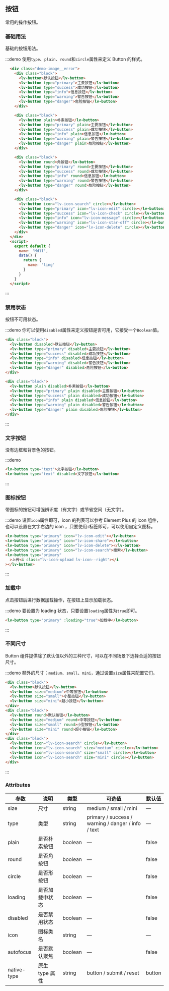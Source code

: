 ## 按钮

常用的操作按钮。

### 基础用法

基础的按钮用法。

:::demo 使用`type`、`plain`、`round`和`circle`属性来定义 Button 的样式。
```html
  <div class="demo-image__error">
    <div class="block">
      <lv-button>默认按钮</lv-button>
      <lv-button type="primary">主要按钮</lv-button>
      <lv-button type="success">成功按钮</lv-button>
      <lv-button type="info">信息按钮</lv-button>
      <lv-button type="warning">警告按钮</lv-button>
      <lv-button type="danger">危险按钮</lv-button>
    </div>

    <div class="block">
      <lv-button plain>朴素按钮</lv-button>
      <lv-button type="primary" plain>主要按钮</lv-button>
      <lv-button type="success" plain>成功按钮</lv-button>
      <lv-button type="info" plain>信息按钮</lv-button>
      <lv-button type="warning" plain>警告按钮</lv-button>
      <lv-button type="danger" plain>危险按钮</lv-button>
    </div>

    <div class="block">
      <lv-button round>角按钮</lv-button>
      <lv-button type="primary" round>主要按钮</lv-button>
      <lv-button type="success" round>成功按钮</lv-button>
      <lv-button type="info" round>信息按钮</lv-button>
      <lv-button type="warning" round>警告按钮</lv-button>
      <lv-button type="danger" round>危险按钮</lv-button>
    </div>

    <div class="block">
      <lv-button icon="lv-icon-search" circle></lv-button>
      <lv-button type="primary" icon="lv-icon-edit" circle></lv-button>
      <lv-button type="success" icon="lv-icon-check" circle></lv-button>
      <lv-button type="info" icon="lv-icon-message" circle></lv-button>
      <lv-button type="warning" icon="lv-icon-star-off" circle></lv-button>
      <lv-button type="danger" icon="lv-icon-delete" circle></lv-button>
    </div>
  </div>
  <script>
    export default {
      name: 'Md11',
      data() {
        return {
          name: 'ling'
        }
      }
    }
  </script>
```
:::

### 禁用状态

按钮不可用状态。

:::demo 你可以使用`disabled`属性来定义按钮是否可用，它接受一个`Boolean`值。

```html
<div class="block">
  <lv-button disabled>默认按钮</lv-button>
  <lv-button type="primary" disabled>主要按钮</lv-button>
  <lv-button type="success" disabled>成功按钮</lv-button>
  <lv-button type="info" disabled>信息按钮</lv-button>
  <lv-button type="warning" disabled>警告按钮</lv-button>
  <lv-button type="danger" disabled>危险按钮</lv-button>
</div>

<div class="block">
  <lv-button plain disabled>朴素按钮</lv-button>
  <lv-button type="primary" plain disabled>主要按钮</lv-button>
  <lv-button type="success" plain disabled>成功按钮</lv-button>
  <lv-button type="info" plain disabled>信息按钮</lv-button>
  <lv-button type="warning" plain disabled>警告按钮</lv-button>
  <lv-button type="danger" plain disabled>危险按钮</lv-button>
</div>
```

:::

### 文字按钮

没有边框和背景色的按钮。

:::demo

```html
<lv-button type="text">文字按钮</lv-button>
<lv-button type="text" disabled>文字按钮</lv-button>
```

:::

### 图标按钮

带图标的按钮可增强辨识度（有文字）或节省空间（无文字）。

:::demo 设置`icon`属性即可，icon 的列表可以参考 Element Plus 的 icon 组件，也可以设置在文字右边的 icon ，只要使用`i`标签即可，可以使用自定义图标。

```html
<lv-button type="primary" icon="lv-icon-edit"></lv-button>
<lv-button type="primary" icon="lv-icon-share"></lv-button>
<lv-button type="primary" icon="lv-icon-delete"></lv-button>
<lv-button type="primary" icon="lv-icon-search">搜索</lv-button>
<lv-button type="primary"
  >上传<i class="lv-icon-upload lv-icon--right"></i
></lv-button>
```

:::

### 加载中

点击按钮后进行数据加载操作，在按钮上显示加载状态。

:::demo 要设置为 loading 状态，只要设置`loading`属性为`true`即可。

```html
<lv-button type="primary" :loading="true">加载中</lv-button>
```

:::

### 不同尺寸

Button 组件提供除了默认值以外的三种尺寸，可以在不同场景下选择合适的按钮尺寸。

:::demo 额外的尺寸：`medium`、`small`、`mini`，通过设置`size`属性来配置它们。

```html
<div class="block">
  <lv-button>默认按钮</lv-button>
  <lv-button size="medium">中等按钮</lv-button>
  <lv-button size="small">小型按钮</lv-button>
  <lv-button size="mini">超小按钮</lv-button>
</div>
<div class="block">
  <lv-button round>默认按钮</lv-button>
  <lv-button size="medium" round>中等按钮</lv-button>
  <lv-button size="small" round>小型按钮</lv-button>
  <lv-button size="mini" round>超小按钮</lv-button>
</div>
<div class="block">
  <lv-button icon="lv-icon-search" circle></lv-button>
  <lv-button icon="lv-icon-search" size="medium" circle></lv-button>
  <lv-button icon="lv-icon-search" size="small" circle></lv-button>
  <lv-button icon="lv-icon-search" size="mini" circle></lv-button>
</div>
```

:::

### Attributes

| 参数        | 说明           | 类型    | 可选值                                             | 默认值 |
| ----------- | -------------- | ------- | -------------------------------------------------- | ------ |
| size        | 尺寸           | string  | medium / small / mini                              | —      |
| type        | 类型           | string  | primary / success / warning / danger / info / text | —      |
| plain       | 是否朴素按钮   | boolean | —                                                  | false  |
| round       | 是否角按钮   | boolean | —                                                  | false  |
| circle      | 是否形按钮   | boolean | —                                                  | false  |
| loading     | 是否加载中状态 | boolean | —                                                  | false  |
| disabled    | 是否禁用状态   | boolean | —                                                  | false  |
| icon        | 图标类名       | string  | —                                                  | —      |
| autofocus   | 是否默认聚焦   | boolean | —                                                  | false  |
| native-type | 原生 type 属性 | string  | button / submit / reset                            | button |